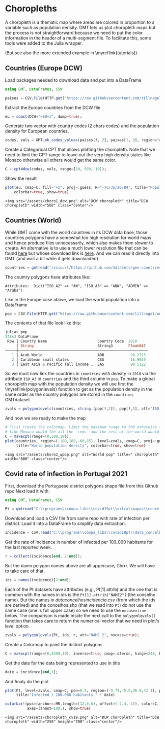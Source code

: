 # Choropleths

A choropleth is a thematic map where areas are colored in proportion to a variable such as
population density. GMT lets us plot choropleth maps but the process is not straightforward
because we need to put the color information in the header of a multi-segment file. To
facilitate this, some tools were added to the Julia wrapper.

(But see also the more extended example in \myreflink{tutorials})

## Countries (Europe DCW)

Load packages needed to download data and put into a DataFrame

```julia
using GMT, DataFrames, CSV
```

```julia
paises = CSV.File(HTTP.get("https://raw.githubusercontent.com/tillnagel/unfolding/master/data/data/countries-population-density.csv").body, delim=';') |> DataFrame;
```

Extract the Europe countries from the DCW file

```julia
eu = coast(DCW="=EU+z", dump=true);
```

Generate two vector with country codes (2 chars codes) and the population density for European countries.

```julia
codes, vals = GMT.mk_codes_values(paises[!, 2], paises[!, 3], region="eu");
```

Create a Categorical CPT that allows plotting the choropleth. Note that we need to limit the CPT range to leave out the very high density states like Monaco otherwise all others would get the same color.

```julia
C = cpt4dcw(codes, vals, range=[10, 500, 10]);
```

Show the result

```julia
plot(eu, cmap=C, fill="+z", proj=:guess, R="-76/36/26/84", title="Population density",
	colorbar=true, show=true)
```

~~~
<img src="/assets/choro1_dcw.png" alt="DCW choropleth" title="DCW choropleth" width="500" class="center"/>
~~~

## Countries (World)

While GMT come with the world countries in its DCW data base, those countries polygons have a somewhat
too high resolution for world maps and hence produce files unnecessarily, which also makes them slower
to create. An alternative is to use a much lower resolution file that can be found
[here](https://github.com/datasets/geo-countries/blob/master/data/countries.geojson) but whose
download link is [here](https://github.com/datasets/geo-countries/raw/main/data/countries.geojson).
And we can read it directly into GMT (and wait a bit while it gets downloaded).

```julia
countries = gmtread("/vsicurl/https://github.com/datasets/geo-countries/raw/main/data/countries.geojson");
```

The country polygons have attributes like:

``Attributes:  Dict("ISO_A2" => "AW", "ISO_A3" => "ABW", "ADMIN" => "Aruba")``

Like in the Europe case above, we load the world population into a DataFrame

```julia
pop = CSV.File(HTTP.get("https://raw.githubusercontent.com/tillnagel/unfolding/master/data/data/countries-population-density.csv").body, delim=';') |> DataFrame;
```

The contents of that file look like this:

```julia
julia> pop
248×3 DataFrame
 Row │ Country Name                       Country Code  2010
     │ String                             String3       Float64?
─────┼───────────────────────────────────────────────────────────
   1 │ Arab World                         ARB            26.2725
   2 │ Caribbean small states             CSS            16.9939
   3 │ East Asia & Pacific (all income …  EAS            90.5122
```

So we must now link the countries in `countries` with density in `2010` via the attribute `ISO_A3` in `countries`
and the third column in `pop`. To make a global choropleth map with the population density we will use first the
\myreflink{polygonlevels} function to get as the population density in the same order as the country polygons are
stored in the `countries` GMTdataset.

```julia
zvals = polygonlevels(countries, string.(pop[!,2]), pop[!,3], att="ISO_A3");
```

And now we are ready to make the map

```julia
# First create the colormap. Limit the maximum range to 500 otherwise states
# like Monaco would the all the `reds` and the rest of the world would be all blues.
C = makecpt(range=(0,500,10));
plot(countries, region=(-180,180,-60,85), level=zvals, cmap=C, proj=:guess,
     title="World population density", colorbar=true, show=true)
```

~~~
<img src="/assets/choro2_wpop.png" alt="World pop" title=" choropleth" width="800" class="center"/>
~~~

## Covid rate of infection in Portugal 2021

First, download the Portuguese district polygons shape file from this Github repo Next load it with:

```julia
using GMT, DataFrames, CSV

Pt = gmtread("C:\\programs\\compa_libs\\covid19pt\\extra\\mapas\\concelhos\\concelhos.shp");
```

Download and load a CSV file from same repo with rate of infection per district. Load it into a
DataFrame to simplify data extraction.

```julia
incidence = CSV.read("C:\\programs\\compa_libs\\covid19pt\\data_concelhos_incidencia.csv", DataFrame);
```

Get the rate of incidence in number of infected per 100_000 habitants for the last reported week.

```julia
r = collect(incidence[end, 2:end]);
```

But the damn polygon names above are all uppercase, Ghrrr. We will have to take care of that.

```julia
ids = names(incidence)[2:end];
```

Each of the Pt datasets have attributes (e.g., Pt[1].attrib) and the one that is common with the names in ids is the ``Pt[1].attrib["NAME2"]`` (the conselho name). But the names in *dataconcelhosincidencia.csv* (from which the ids are derived) and the concelhos.shp (that we read into ``Pt``) do not use the same case (one is full upper case) so we need to use the ``nocase=true`` below. The comparison is made inside the next call to the ``polygonlevels()`` function that takes care to return the numerical vector that we need in plot's level option.

```julia
zvals = polygonlevels(Pt, ids, r, att="NAME_2", nocase=true);
```

Create a Colormap to paint the district polygons

```julia
C = makecpt(range=(0,1500,10), inverse=true, cmap=:oleron, hinge=240, bg=:o);
```

Get the date for the data being represented to use in title

```julia
date = incidence[end,1];
```

And finaly do the plot

```julia
plot(Pt, level=zvals, cmap=C, pen=0.5, region=(-9.75,-5.9,36.9,42.1), proj=:Mercator,
     title="Infected / 100.000 habitants " * date)

colorbar!(pos=(anchor=:MR,length=(12,0.6), offset=(-2.4,-4)), color=C,
          axes=(annot=100,), show=true)
```

~~~
<img src="/assets/choropleth_cv19.png" alt="DCW choropleth" title="DCW choropleth" width="250" height="700" class="center"/>
~~~